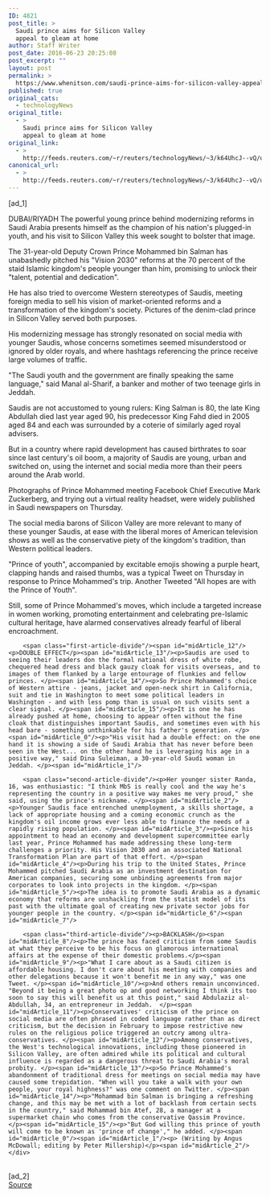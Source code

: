 ```yaml
---
ID: 4821
post_title: >
  Saudi prince aims for Silicon Valley
  appeal to gleam at home
author: Staff Writer
post_date: 2016-06-23 20:25:08
post_excerpt: ""
layout: post
permalink: >
  https://www.whenitson.com/saudi-prince-aims-for-silicon-valley-appeal-to-gleam-at-home/
published: true
original_cats:
  - technologyNews
original_title:
  - >
    Saudi prince aims for Silicon Valley
    appeal to gleam at home
original_link:
  - >
    http://feeds.reuters.com/~r/reuters/technologyNews/~3/k64UhcJ--vQ/us-saudi-usa-prince-idUSKCN0Z924V
canonical_url:
  - >
    http://feeds.reuters.com/~r/reuters/technologyNews/~3/k64UhcJ--vQ/us-saudi-usa-prince-idUSKCN0Z924V
---
```

 [ad_1]
<br><div id="articleText">
<span id="midArticle_start"/>

<span id="midArticle_0"/><span class="focusParagraph" readability="5"><p><span class="articleLocation">DUBAI/RIYADH</span> The powerful young prince behind modernizing reforms in Saudi Arabia presents himself as the champion of his nation's plugged-in youth, and his visit to Silicon Valley this week sought to bolster that image. </p></span><span id="midArticle_1"/><p>The 31-year-old Deputy Crown Prince Mohammed bin Salman has unabashedly pitched his "Vision 2030" reforms at the 70 percent of the staid Islamic kingdom's people younger than him, promising to unlock their "talent, potential and dedication". </p><span id="midArticle_2"/><p>He has also tried to overcome Western stereotypes of Saudis, meeting foreign media to sell his vision of market-oriented reforms and a transformation of the kingdom's society. Pictures of the denim-clad prince in Silicon Valley served both purposes.</p><span id="midArticle_3"/><p>His modernizing message has strongly resonated on social media with younger Saudis, whose concerns sometimes seemed misunderstood or ignored by older royals, and where hashtags referencing the prince receive large volumes of traffic. </p><span id="midArticle_4"/><p>"The Saudi youth and the government are finally speaking the same language," said Manal al-Sharif, a banker and mother of two teenage girls in Jeddah. </p><span id="midArticle_5"/><p>Saudis are not accustomed to young rulers: King Salman is 80, the late King Abdullah died last year aged 90, his predecessor King Fahd died in 2005 aged 84 and each was surrounded by a coterie of similarly aged royal advisers. </p><span id="midArticle_6"/><p>But in a country where rapid development has caused birthrates to soar since last century's oil boom, a majority of Saudis are young, urban and switched on, using the internet and social media more than their peers around the Arab world. </p><span id="midArticle_7"/><p>Photographs of Prince Mohammed meeting Facebook Chief Executive Mark Zuckerberg, and trying out a virtual reality headset, were widely published in Saudi newspapers on Thursday. </p><span id="midArticle_8"/><p>The social media barons of Silicon Valley are more relevant to many of these younger Saudis, at ease with the liberal mores of American television shows as well as the conservative piety of the kingdom's tradition, than Western political leaders. </p><span id="midArticle_9"/><p>"Prince of youth", accompanied by excitable emojis showing a purple heart, clapping hands and raised thumbs, was a typical Tweet on Thursday in response to Prince Mohammed's trip. Another Tweeted "All hopes are with the Prince of Youth".</p><span id="midArticle_10"/><p>Still, some of Prince Mohammed's moves, which include a targeted increase in women working, promoting entertainment and celebrating pre-Islamic cultural heritage, have alarmed conservatives already fearful of liberal encroachment.  </p><span id="midArticle_11"/>
        
        <span class="first-article-divide"/><span id="midArticle_12"/><p>DOUBLE EFFECT</p><span id="midArticle_13"/><p>Saudis are used to seeing their leaders don the formal national dress of white robe, chequered head dress and black gauzy cloak for visits overseas, and to images of them flanked by a large entourage of flunkies and fellow princes. </p><span id="midArticle_14"/><p>So Prince Mohammed's choice of Western attire - jeans, jacket and open-neck shirt in California, suit and tie in Washington to meet some political leaders in Washington - and with less pomp than is usual on such visits sent a clear signal. </p><span id="midArticle_15"/><p>It is one he has already pushed at home, choosing to appear often without the fine cloak that distinguishes important Saudis, and sometimes even with his head bare - something unthinkable for his father's generation. </p><span id="midArticle_0"/><p>"His visit had a double effect: on the one hand it is showing a side of Saudi Arabia that has never before been seen in the West... on the other hand he is leveraging his age in a positive way," said Dina Suleiman, a 30-year-old Saudi woman in Jeddah. </p><span id="midArticle_1"/>
        
        <span class="second-article-divide"/><p>Her younger sister Randa, 16, was enthusiastic: "I think MbS is really cool and the way he's representing the country in a positive way makes me very proud," she said, using the prince's nickname. </p><span id="midArticle_2"/><p>Younger Saudis face entrenched unemployment, a skills shortage, a lack of appropriate housing and a coming economic crunch as the kingdom's oil income grows ever less able to finance the needs of a rapidly rising population. </p><span id="midArticle_3"/><p>Since his appointment to head an economy and development supercommittee early last year, Prince Mohammed has made addressing these long-term challenges a priority. His Vision 2030 and an associated National Transformation Plan are part of that effort. </p><span id="midArticle_4"/><p>During his trip to the United States, Prince Mohammed pitched Saudi Arabia as an investment destination for American companies, securing some unbinding agreements from major corporates to look into projects in the kingdom. </p><span id="midArticle_5"/><p>The idea is to promote Saudi Arabia as a dynamic economy that reforms are unshackling from the statist model of its past with the ultimate goal of creating new private sector jobs for younger people in the country. </p><span id="midArticle_6"/><span id="midArticle_7"/>
        
        <span class="third-article-divide"/><p>BACKLASH</p><span id="midArticle_8"/><p>The prince has faced criticism from some Saudis at what they perceive to be his focus on glamorous international affairs at the expense of their domestic problems.</p><span id="midArticle_9"/><p>"What I care about as a Saudi citizen is affordable housing. I don't care about his meeting with companies and other delegations because it won't benefit me in any way," was one Tweet. </p><span id="midArticle_10"/><p>And others remain unconvinced. "Beyond it being a great photo op and good networking I think its too soon to say this will benefit us at this point," said Abdulaziz al-Abdullah, 34, an entrepreneur in Jeddah.  </p><span id="midArticle_11"/><p>Conservatives' criticism of the prince on social media are often phrased in coded language rather than as direct criticism, but the decision in February to impose restrictive new rules on the religious police triggered an outcry among ultra-conservatives. </p><span id="midArticle_12"/><p>Among conservatives, the West's technological innovations, including those pioneered in Silicon Valley, are often admired while its political and cultural influence is regarded as a dangerous threat to Saudi Arabia's moral probity. </p><span id="midArticle_13"/><p>So Prince Mohammed's abandonment of traditional dress for meetings on social media may have caused some trepidation. "When will you take a walk with your own people, your royal highness?" was one comment on Twitter. </p><span id="midArticle_14"/><p>"Mohammad bin Salman is bringing a refreshing change, and this may be met with a lot of backlash from certain sects in the country," said Mohammad bin Atef, 28, a manager at a supermarket chain who comes from the conservative Qassim Province. </p><span id="midArticle_15"/><p>"But God willing this prince of youth will come to be known as 'prince of change'," he added. </p><span id="midArticle_0"/><span id="midArticle_1"/><p> (Writing by Angus McDowall; editing by Peter Millership)</p><span id="midArticle_2"/></div>
<br>[ad_2]
<br><a href="http://feeds.reuters.com/~r/reuters/technologyNews/~3/k64UhcJ--vQ/us-saudi-usa-prince-idUSKCN0Z924V">Source </a>